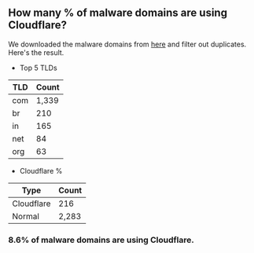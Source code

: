 ## How many % of malware domains are using Cloudflare?


We downloaded the malware domains from [here](https://urlhaus.abuse.ch) and filter out duplicates.
Here's the result.


[//]: # (start replacement)


- Top 5 TLDs

| TLD | Count |
| --- | --- |
| com | 1,339 |
| br | 210 |
| in | 165 |
| net | 84 |
| org | 63 |


- Cloudflare %

| Type | Count |
| --- | --- |
| Cloudflare | 216 |
| Normal | 2,283 |


### 8.6% of malware domains are using Cloudflare.